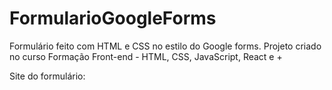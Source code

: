 # FormularioGoogleForms
Formulário feito com HTML e CSS no estilo do Google forms.
Projeto criado no curso Formação Front-end - HTML, CSS, JavaScript, React e +

Site do formulário: 
